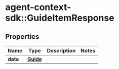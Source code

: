 # agent-context-sdk::GuideItemResponse


## Properties
Name | Type | Description | Notes
------------ | ------------- | ------------- | -------------
**data** | [**Guide**](Guide.md) |  | 



